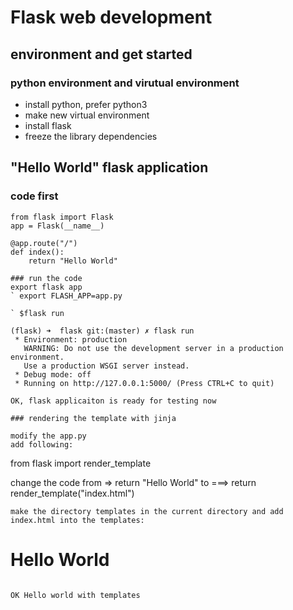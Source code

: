 # Flask web development 

## environment and get started
### python environment and virutual environment
- install python, prefer python3
- make new virtual environment
- install flask
- freeze the library dependencies

## "Hello World" flask application

### code first
```
from flask import Flask
app = Flask(__name__)

@app.route("/")
def index():
	return "Hello World"

### run the code
export flask app
` export FLASH_APP=app.py

` $flask run

(flask) ➜  flask git:(master) ✗ flask run
 * Environment: production
   WARNING: Do not use the development server in a production environment.
   Use a production WSGI server instead.
 * Debug mode: off
 * Running on http://127.0.0.1:5000/ (Press CTRL+C to quit)

OK, flask applicaiton is ready for testing now

### rendering the template with jinja

modify the app.py
add following:
```
from flask import render_template

change the code from
=> return "Hello World" to
===> return render_template("index.html")
```
make the directory templates in the current directory and add index.html into the templates:

```
<!DOCTYPE html>
<html lang='en'>
<body>
	<h1>Hello World</h1>
</body>
</html>

```

OK Hello world with templates
